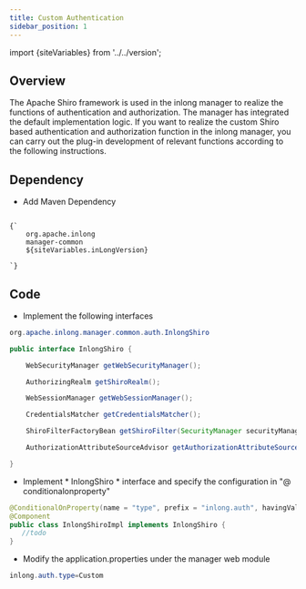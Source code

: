 ```yaml
---
title: Custom Authentication
sidebar_position: 1
---
```


import {siteVariables} from '../../version';

## Overview
The Apache Shiro framework is used in the inlong manager to realize the functions of authentication and authorization. The manager has integrated the default implementation logic. If you want to realize the custom Shiro based authentication and authorization function in the inlong manager, you can carry out the plug-in development of relevant functions according to the following instructions.

## Dependency
- Add Maven Dependency
<pre><code parentName="pre">
{`<dependency>
    <groupId>org.apache.inlong</groupId>
    <artifactId>manager-common</artifactId>
    <version>${siteVariables.inLongVersion}</version>
</dependency>
`}
</code></pre>

## Code
- Implement the following interfaces
```java
org.apache.inlong.manager.common.auth.InlongShiro

public interface InlongShiro {

    WebSecurityManager getWebSecurityManager();

    AuthorizingRealm getShiroRealm();

    WebSessionManager getWebSessionManager();

    CredentialsMatcher getCredentialsMatcher();

    ShiroFilterFactoryBean getShiroFilter(SecurityManager securityManager);

    AuthorizationAttributeSourceAdvisor getAuthorizationAttributeSourceAdvisor(SecurityManager securityManager);

}
```

- Implement * InlongShiro * interface and specify the configuration in "@ conditionalonproperty"
```java
@ConditionalOnProperty(name = "type", prefix = "inlong.auth", havingValue = "Custom")
@Component
public class InlongShiroImpl implements InlongShiro {
   //todo
}
```

- Modify the application.properties under the manager web module
```java
inlong.auth.type=Custom
```